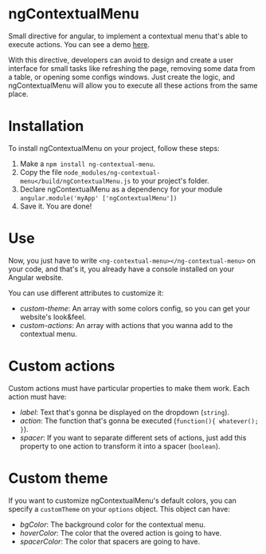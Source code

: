 # ngContextualMenu
Small directive for angular, to implement a contextual menu that's able to execute actions. You can see a demo <a href="http://imperdiblesoft.github.io/ngContextualMenu/demo/" target="_blank">here</a>.<br />

With this directive, developers can avoid to design and create a user interface for small tasks like refreshing the page, removing some data from a table, or opening some configs windows. Just create the logic, and ngContextualMenu will allow you to execute all these actions from the same place.

# Installation
To install ngContextualMenu on your project, follow these steps: <br />
1) Make a <code>npm install ng-contextual-menu</code>. <br />
2) Copy the file <code>node_modules/ng-contextual-menu</build/ngContextualMenu.js</code> to your project's folder. <br />
3) Declare ngContextualMenu as a dependency for your module <code>angular.module('myApp' ['ngContextualMenu'])</code> <br />
4) Save it. You are done!

# Use
Now, you just have to write <code>&lt;ng-contextual-menu&gt;&lt;/ng-contextual-menu&gt;</code> on your code, and that's it,
you already have a console installed on your Angular website.

You can use different attributes to customize it:
* *custom-theme*: An array with some colors config, so you can get your website's look&feel.
* *custom-actions*: An array with actions that you wanna add to the contextual menu.

# Custom actions
Custom actions must have particular properties to make them work. Each action must have:
* *label*: Text that's gonna be displayed on the dropdown (<code>string</code>).
* *action*: The function that's gonna be executed (<code>function(){ whatever(); }</code>).
* *spacer*: If you want to separate different sets of actions, just add this property to one action to transform it into a spacer (<code>boolean</code>).

# Custom theme
If you want to customize ngContextualMenu's default colors, you can specify a <code>customTheme</code> on your <code>options</code> object. This object can have:
* *bgColor*: The background color for the contextual menu.
* *hoverColor*: The color that the overed action is going to have.
* *spacerColor*: The color that spacers are going to have.
